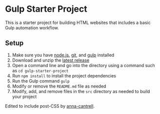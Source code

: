 # Gulp Starter Project

This is a starter project for building HTML websites that includes a basic Gulp automation workflow.

## Setup

1. Make sure you have [node.js](http://nodejs.org/), [git](http://git-scm.com/), and [gulp](http://gulpjs.com/) installed
2. Download and unzip the [latest release](https://github.com/keeganhr/gulp-starter-project/releases)
3. Open a command line and go into the directory using a command such as `cd gulp-starter-project`
4. Run `npm install` to install the project dependencies
5. Run the Gulp command `gulp`
5. Modify or remove the `README.md` file as needed
6. Modify, add, and remove files in the `src` directory as needed to build your project

Edited to include post-CSS by <a href="https://github.com/Anna-Cantrell">anna-cantrell</a>.